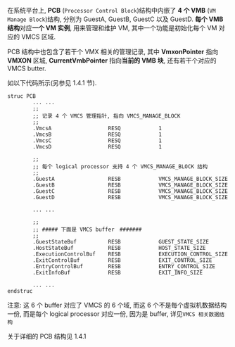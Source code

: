 在系统平台上, **PCB** (`Processor Control Block`)结构中内嵌了 **4 个 VMB** (`VM Manage Block`)结构, 分别为 GuestA, GuestB, GuestC 以及 GuestD. **每个 VMB 结构**对应**一个 VM 实例**, 用来管理和维护 VM, 其中一个功能是初始化每个 VM 对应的 VMCS 区域.

PCB 结构中也包含了若干个 VMX 相关的管理记录, 其中 **VmxonPointer** 指向 **VMXON** 区城, **CurrentVmbPointer** 指向**当前的 VMB 块**, 还有若干个对应的 VMCS butter.

如以下代码所示(另参见 1.4.1 节).

```
struc PCB
        ... ...
        ;;
        ;; 记录 4 个 VMCS 管理指针, 指向 VMCS_MANAGE_BLOCK
        ;;
        .VmcsA                  RESQ            1
        .VmcsB                  RESQ            1
        .VmcsC                  RESQ            1
        .VmcsD                  RESQ            1

        ;;
        ;; 每个 logical processor 支持 4 个 VMCS_MANAGE_BLOCK 结构
        ;;
        .GuestA                 RESB            VMCS_MANAGE_BLOCK_SIZE
        .GuestB                 RESB            VMCS_MANAGE_BLOCK_SIZE
        .GuestC                 RESB            VMCS_MANAGE_BLOCK_SIZE
        .GuestD                 RESB            VMCS_MANAGE_BLOCK_SIZE

        ... ...

        ;;
        ;; ##### 下面是 VMCS buffer　#######
        ;;
        .GuestStateBuf          RESB            GUEST_STATE_SIZE
        .HostStateBuf           RESB            HOST_STATE_SIZE
        .ExecutionControlBuf    RESB            EXECUTION_CONTROL_SIZE
        .ExitControlBuf         RESB            EXIT_CONTROL_SIZE
        .EntryControlBuf        RESB            ENTRY_CONTROL_SIZE
        .ExitInfoBuf            RESB            EXIT_INFO_SIZE

        ... ...
endstruc
```

注意: 这 6 个 buffer 对应了 VMCS 的 6 个域, 而这 6 个不是每个虚拟机数据结构一份, 而是每个 logical processor 对应一份, 因为是 buffer, 详见`VMCS 相关数据结构`

关于详细的 PCB 结构见 1.4.1